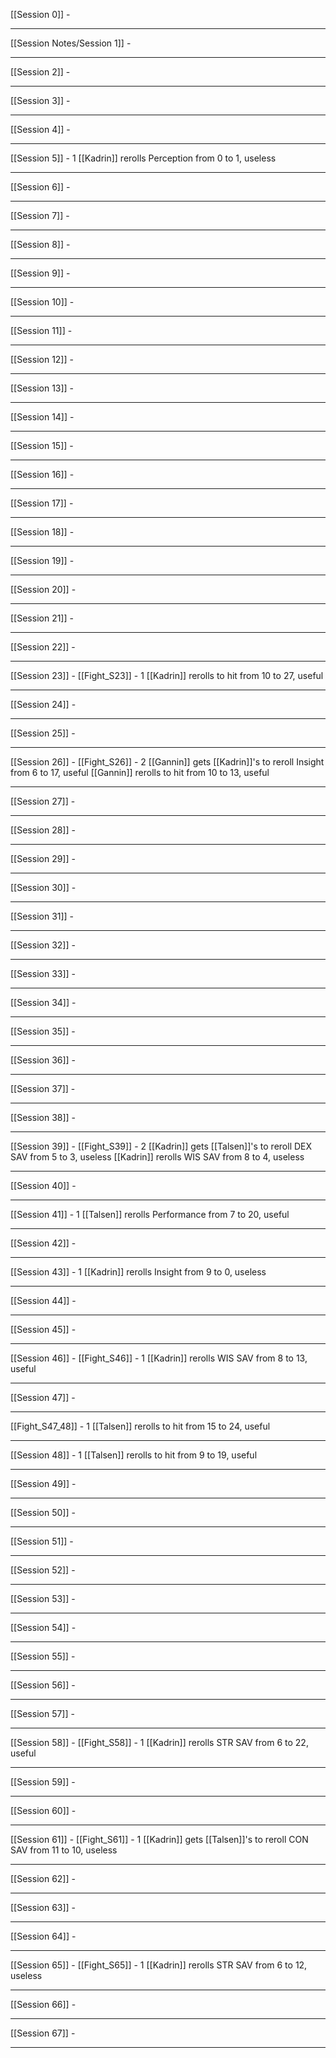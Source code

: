 [[Session 0]]
	-

---

[[Session Notes/Session 1]]
	-

---
[[Session 2]]
	-

---
[[Session 3]]
	-

---
[[Session 4]]
	-

---
[[Session 5]] - 1
[[Kadrin]] rerolls Perception from 0 to 1, useless

---
[[Session 6]]
	-

---
[[Session 7]]
	-

---
[[Session 8]]
	-

---
[[Session 9]]
	-

---
[[Session 10]]
	-

---
[[Session 11]]
	-

---
[[Session 12]]
	-

---
[[Session 13]]
	-

---
[[Session 14]]
	-

---
[[Session 15]]
	-

---
[[Session 16]]
	-

---
[[Session 17]]
	-

---
[[Session 18]]
	-

---
[[Session 19]]
	-

---
[[Session 20]]
	-

---
[[Session 21]]
	-

---
[[Session 22]]
	-

---
[[Session 23]] - [[Fight_S23]] - 1
[[Kadrin]] rerolls to hit from 10 to 27, useful

---
[[Session 24]]
	-

---
[[Session 25]]
	-

---
[[Session 26]] - [[Fight_S26]] - 2
[[Gannin]] gets [[Kadrin]]'s to reroll Insight from 6 to 17, useful
[[Gannin]] rerolls to hit from 10 to 13, useful

---
[[Session 27]]
	-

---
[[Session 28]]
	-

---
[[Session 29]]
	-

---
[[Session 30]]
	-

---
[[Session 31]]
	-

---
[[Session 32]]
	-

---
[[Session 33]]
	-

---
[[Session 34]]
	-

---
[[Session 35]]
	-

---
[[Session 36]]
	-

---
[[Session 37]]
	-

---
[[Session 38]]
	-

---
[[Session 39]] - [[Fight_S39]] - 2
[[Kadrin]] gets [[Talsen]]'s to reroll DEX SAV from 5 to 3, useless
[[Kadrin]] rerolls WIS SAV from 8 to 4, useless

---
[[Session 40]]
	-

---
[[Session 41]] - 1
[[Talsen]] rerolls Performance from 7 to 20, useful

---
[[Session 42]]
	-

---
[[Session 43]] - 1
[[Kadrin]] rerolls Insight from 9 to 0, useless

---
[[Session 44]]
	-

---
[[Session 45]]
	-

---
[[Session 46]] - [[Fight_S46]] - 1
[[Kadrin]] rerolls WIS SAV from 8 to 13, useful

---
[[Session 47]]
	-

---
[[Fight_S47_48]] - 1
[[Talsen]] rerolls to hit from 15 to 24, useful

---
[[Session 48]] - 1
[[Talsen]] rerolls to hit from 9 to 19, useful

---
[[Session 49]]
	-

---
[[Session 50]]
	-

---
[[Session 51]]
	-

---
[[Session 52]]
	-

---
[[Session 53]]
	-

---
[[Session 54]]
	-

---
[[Session 55]]
	-

---
[[Session 56]]
	-

---
[[Session 57]]
	-

---
[[Session 58]] - [[Fight_S58]] - 1
[[Kadrin]] rerolls STR SAV from 6 to 22, useful

---
[[Session 59]]
	-

---
[[Session 60]]
	-

---
[[Session 61]] - [[Fight_S61]] - 1
[[Kadrin]] gets [[Talsen]]'s to reroll CON SAV from 11 to 10, useless

---
[[Session 62]]
	-

---
[[Session 63]]
	-

---
[[Session 64]]
	-

---
[[Session 65]] - [[Fight_S65]] - 1
[[Kadrin]] rerolls STR SAV from 6 to 12, useless

---
[[Session 66]]
	-

---
[[Session 67]]
	-

---